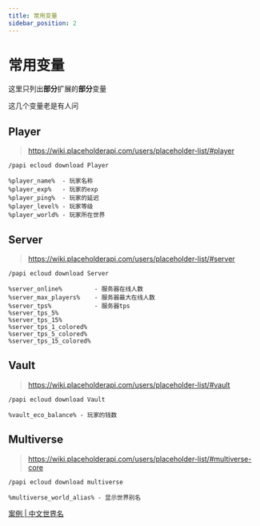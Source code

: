 ```yaml
---
title: 常用变量
sidebar_position: 2
---
```


# 常用变量

这里只列出**部分**扩展的**部分**变量

这几个变量老是有人问

## Player
>
> https://wiki.placeholderapi.com/users/placeholder-list/#player

```
/papi ecloud download Player
```

```
%player_name%  - 玩家名称
%player_exp%   - 玩家的exp
%player_ping%  - 玩家的延迟
%player_level% - 玩家等级
%player_world% - 玩家所在世界
```

## Server
>
> https://wiki.placeholderapi.com/users/placeholder-list/#server

```
/papi ecloud download Server
```

```
%server_online%         - 服务器在线人数
%server_max_players%    - 服务器最大在线人数
%server_tps%            - 服务器tps
%server_tps_5%
%server_tps_15%
%server_tps_1_colored%
%server_tps_5_colored%
%server_tps_15_colored%
```

## Vault
>
> https://wiki.placeholderapi.com/users/placeholder-list/#vault

```
/papi ecloud download Vault
```

```
%vault_eco_balance% - 玩家的钱数
```

## Multiverse
>
> https://wiki.placeholderapi.com/users/placeholder-list/#multiverse-core

```
/papi ecloud download multiverse
```

```
%multiverse_world_alias% - 显示世界别名
```

[案例 | 中文世界名](../../WorldManagement/Multiverse.md#中文世界名)
